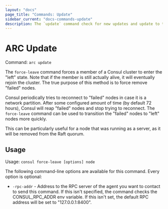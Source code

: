 ```yaml
---
layout: "docs"
page_title: "Commands: Update"
sidebar_current: "docs-commands-update"
description: The `update` command check for new updates and update to the last version.
---
```


# ARC Update

Command: `arc update`

The `force-leave` command forces a member of a Consul cluster to enter the
"left" state. Note that if the member is still actually alive, it will
eventually rejoin the cluster. The true purpose of this method is to force
remove "failed" nodes.

Consul periodically tries to reconnect to "failed" nodes in case it is a
network partition. After some configured amount of time (by default 72 hours),
Consul will reap "failed" nodes and stop trying to reconnect. The `force-leave`
command can be used to transition the "failed" nodes to "left" nodes more
quickly.

This can be particularly useful for a node that was running as a server,
as it will be removed from the Raft quorum.

## Usage

Usage: `consul force-leave [options] node`

The following command-line options are available for this command.
Every option is optional:

* `-rpc-addr` - Address to the RPC server of the agent you want to contact
  to send this command. If this isn't specified, the command checks the
  CONSUL_RPC_ADDR env variable. If this isn't set, the default RPC 
  address will be set to "127.0.0.1:8400". 

